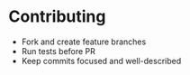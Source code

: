 # Contributing

- Fork and create feature branches
- Run tests before PR
- Keep commits focused and well-described
